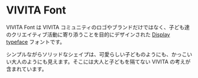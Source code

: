 # VIVITA Font

VIVITA Font は VIVITA コミュニティのロゴやブランドだけではなく、子ども達のクリエイティブ活動に寄り添うことを目的にデザインされた [Display typeface](https://en.wikipedia.org/wiki/Display_typeface) フォントです。

シンプルながらソリッドなシェイプは、可愛らしい子どものようにも、かっこいい大人のようにも見えます。そこには大人と子どもを隔てない VIVITA の考えが含まれています。
